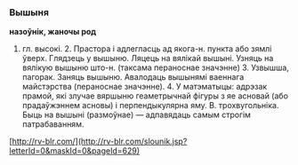### Вышыня
**назоўнік, жаночы род**

1. гл. высокі. 2. Прастора і адлегласць ад якога-н. пункта або зямлі ўверх. Глядзець у вышыню. Ляцець на вялікай вышыні. Узняць на вялікую вышыню што-н. (таксама пераноснае значэнне) 3. Узвышша, пагорак. Заняць вышыню. Авалодаць вышынямі ваеннага майстэрства (пераноснае значэнне). 4. У матэматыцы: адрэзак прамой, які злучае вяршыню геаметрычнай фігуры з яе асновай (або прадаўжэннем асновы) і перпендыкулярна яму. В. трохвугольніка. Быць на вышыні (размоўнае) — адпавядаць самым строгім патрабаванням.

<a rel="author">[http://rv-blr.com/](http://rv-blr.com/slounik.jsp?letterId=0&maskId=0&pageId=629)</a>
